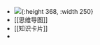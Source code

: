 - ![](https://wfqqreader-1252317822.image.myqcloud.com/cover/888/37730888/t6_37730888.jpg){:height 368, :width 250}
- [[思维导图]]
- [[知识卡片]]
-